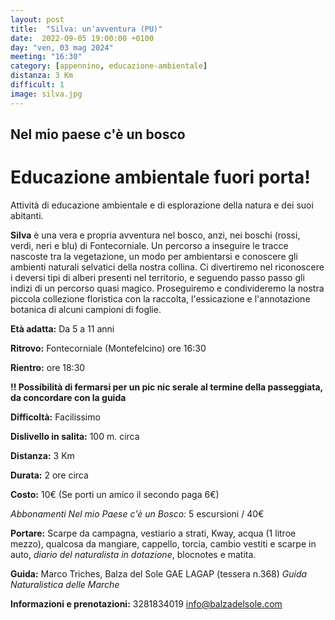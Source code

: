 ```yaml
---
layout: post
title:  "Silva: un'avventura (PU)"
date:  2022-09-05 19:00:00 +0100
day: "ven, 03 mag 2024"
meeting: "16:30"
category: [appennino, educazione-ambientale]
distanza: 3 Km
difficult: 1
image: silva.jpg
---
```


## Nel mio paese c'è un bosco
# Educazione ambientale fuori porta! 

Attività di educazione ambientale e di esplorazione della natura e dei suoi abitanti.

**Silva** è una vera e propria avventura nel bosco, anzi, nei boschi (rossi, verdi, neri e blu) di Fontecorniale. Un percorso a inseguire le tracce nascoste tra la vegetazione, un modo per ambientarsi e conoscere gli ambienti naturali selvatici della nostra collina.
Ci divertiremo nel riconoscere i deversi tipi di alberi presenti nel territorio, e seguendo passo passo gli indizi di un percorso quasi magico.
Proseguiremo e condivideremo la nostra piccola collezione floristica con la raccolta, l'essicazione e l'annotazione botanica di alcuni campioni di foglie.

**Età adatta:** Da 5 a 11 anni 

**Ritrovo:** Fontecorniale (Montefelcino) ore 16:30

**Rientro:** ore 18:30 

**!! Possibilità di fermarsi per un pic nic serale al termine della passeggiata, da concordare con la guida**

**Difficoltà:** Facilissimo 

**Dislivello in salita:**  100 m. circa

**Distanza:** 3 Km

**Durata:** 2 ore circa

**Costo:** 10€ (Se porti un amico il secondo paga 6€)

*Abbonamenti Nel mio Paese c'è un Bosco:* 5 escursioni / 40€

**Portare:** Scarpe da campagna, vestiario a strati, Kway, acqua (1 litroe mezzo), qualcosa da mangiare, cappello, torcia, cambio vestiti e scarpe in auto, *diario del naturalista in dotazione*, blocnotes e matita. 

**Guida:** Marco Triches, Balza del Sole GAE LAGAP (tessera n.368)
*Guida Naturalistica delle Marche*

**Informazioni e prenotazioni:** 3281834019 info@balzadelsole.com
